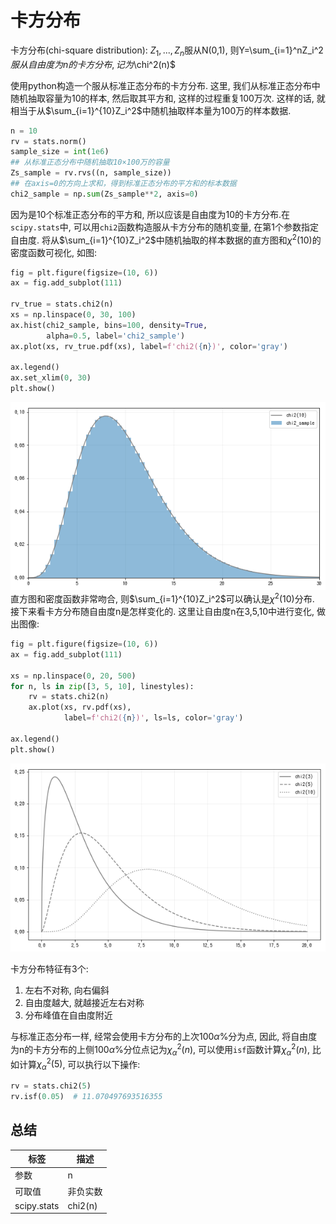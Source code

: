# 卡方分布

卡方分布(chi-square distribution): $Z_1,...,Z_n$服从N(0,1), 则Y=\sum_{i=1}^nZ_i^2$服从自由度为n的卡方分布,记为$\chi^2(n)$

使用python构造一个服从标准正态分布的卡方分布. 这里, 我们从标准正态分布中随机抽取容量为10的样本, 然后取其平方和, 这样的过程重复100万次. 这样的话, 就相当于从$\sum_{i=1}^{10}Z_i^2$中随机抽取样本量为100万的样本数据.
```python
n = 10
rv = stats.norm()
sample_size = int(1e6)
## 从标准正态分布中随机抽取10×100万的容量
Zs_sample = rv.rvs((n, sample_size))
## 在axis=0的方向上求和，得到标准正态分布的平方和的标本数据
chi2_sample = np.sum(Zs_sample**2, axis=0)
```
因为是10个标准正态分布的平方和, 所以应该是自由度为10的卡方分布.在`scipy.stats`中, 可以用`chi2`函数构造服从卡方分布的随机变量, 在第1个参数指定自由度. 将从$\sum_{i=1}^{10}Z_i^2$中随机抽取的样本数据的直方图和$\chi^2(10)$的密度函数可视化, 如图:
```python
fig = plt.figure(figsize=(10, 6))
ax = fig.add_subplot(111)

rv_true = stats.chi2(n)
xs = np.linspace(0, 30, 100)
ax.hist(chi2_sample, bins=100, density=True,
        alpha=0.5, label='chi2_sample')
ax.plot(xs, rv_true.pdf(xs), label=f'chi2({n})', color='gray')

ax.legend()
ax.set_xlim(0, 30)
plt.show()
```
![](./probability_连续_卡方分布/1.png)
直方图和密度函数非常吻合, 则$\sum_{i=1}^{10}Z_i^2$可以确认是$\chi^2(10)$分布.
接下来看卡方分布随自由度n是怎样变化的. 这里让自由度n在3,5,10中进行变化, 做出图像:
```python
fig = plt.figure(figsize=(10, 6))
ax = fig.add_subplot(111)

xs = np.linspace(0, 20, 500)
for n, ls in zip([3, 5, 10], linestyles):
    rv = stats.chi2(n)
    ax.plot(xs, rv.pdf(xs),
            label=f'chi2({n})', ls=ls, color='gray')
    
ax.legend()
plt.show()
```
![](./probability_连续_卡方分布/2.png)


卡方分布特征有3个:
1. 左右不对称, 向右偏斜
2. 自由度越大, 就越接近左右对称
3. 分布峰值在自由度附近

与标准正态分布一样, 经常会使用卡方分布的上次100$\alpha$%分为点, 因此, 将自由度为n的卡方分布的上侧100$\alpha$%分位点记为$\chi^2_\alpha(n)$, 可以使用`isf`函数计算$\chi^2_\alpha(n)$, 比如计算$\chi^2_\alpha(5)$, 可以执行以下操作:
```python
rv = stats.chi2(5)
rv.isf(0.05)  # 11.070497693516355
```

## 总结
标签|描述
--|--
参数|n
可取值|非负实数
scipy.stats|chi2(n)
